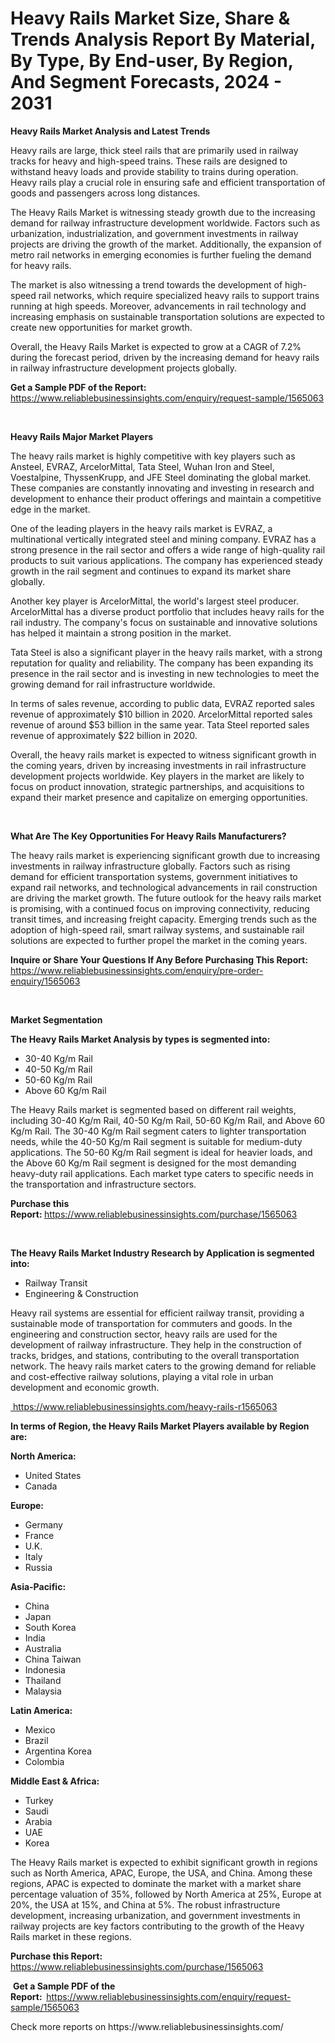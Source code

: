 <p><h1>Heavy Rails Market Size, Share & Trends Analysis Report By Material, By Type, By End-user, By Region, And Segment Forecasts, 2024 - 2031</h1></p><p><strong>Heavy Rails Market Analysis and Latest Trends</strong></p>
<p><p>Heavy rails are large, thick steel rails that are primarily used in railway tracks for heavy and high-speed trains. These rails are designed to withstand heavy loads and provide stability to trains during operation. Heavy rails play a crucial role in ensuring safe and efficient transportation of goods and passengers across long distances.</p><p>The Heavy Rails Market is witnessing steady growth due to the increasing demand for railway infrastructure development worldwide. Factors such as urbanization, industrialization, and government investments in railway projects are driving the growth of the market. Additionally, the expansion of metro rail networks in emerging economies is further fueling the demand for heavy rails.</p><p>The market is also witnessing a trend towards the development of high-speed rail networks, which require specialized heavy rails to support trains running at high speeds. Moreover, advancements in rail technology and increasing emphasis on sustainable transportation solutions are expected to create new opportunities for market growth.</p><p>Overall, the Heavy Rails Market is expected to grow at a CAGR of 7.2% during the forecast period, driven by the increasing demand for heavy rails in railway infrastructure development projects globally.</p></p>
<p><strong>Get a Sample PDF of the Report:&nbsp;</strong> <a href="https://www.reliablebusinessinsights.com/enquiry/request-sample/1565063">https://www.reliablebusinessinsights.com/enquiry/request-sample/1565063</a></p>
<p>&nbsp;</p>
<p><strong>Heavy Rails Major Market Players</strong></p>
<p><p>The heavy rails market is highly competitive with key players such as Ansteel, EVRAZ, ArcelorMittal, Tata Steel, Wuhan Iron and Steel, Voestalpine, ThyssenKrupp, and JFE Steel dominating the global market. These companies are constantly innovating and investing in research and development to enhance their product offerings and maintain a competitive edge in the market.</p><p>One of the leading players in the heavy rails market is EVRAZ, a multinational vertically integrated steel and mining company. EVRAZ has a strong presence in the rail sector and offers a wide range of high-quality rail products to suit various applications. The company has experienced steady growth in the rail segment and continues to expand its market share globally.</p><p>Another key player is ArcelorMittal, the world's largest steel producer. ArcelorMittal has a diverse product portfolio that includes heavy rails for the rail industry. The company's focus on sustainable and innovative solutions has helped it maintain a strong position in the market.</p><p>Tata Steel is also a significant player in the heavy rails market, with a strong reputation for quality and reliability. The company has been expanding its presence in the rail sector and is investing in new technologies to meet the growing demand for rail infrastructure worldwide.</p><p>In terms of sales revenue, according to public data, EVRAZ reported sales revenue of approximately $10 billion in 2020. ArcelorMittal reported sales revenue of around $53 billion in the same year. Tata Steel reported sales revenue of approximately $22 billion in 2020.</p><p>Overall, the heavy rails market is expected to witness significant growth in the coming years, driven by increasing investments in rail infrastructure development projects worldwide. Key players in the market are likely to focus on product innovation, strategic partnerships, and acquisitions to expand their market presence and capitalize on emerging opportunities.</p></p>
<p>&nbsp;</p>
<p><strong>What Are The Key Opportunities For Heavy Rails Manufacturers?</strong></p>
<p><p>The heavy rails market is experiencing significant growth due to increasing investments in railway infrastructure globally. Factors such as rising demand for efficient transportation systems, government initiatives to expand rail networks, and technological advancements in rail construction are driving the market growth. The future outlook for the heavy rails market is promising, with a continued focus on improving connectivity, reducing transit times, and increasing freight capacity. Emerging trends such as the adoption of high-speed rail, smart railway systems, and sustainable rail solutions are expected to further propel the market in the coming years.</p></p>
<p><strong>Inquire or Share Your Questions If Any Before Purchasing This Report:</strong> <a href="https://www.reliablebusinessinsights.com/enquiry/pre-order-enquiry/1565063">https://www.reliablebusinessinsights.com/enquiry/pre-order-enquiry/1565063</a></p>
<p>&nbsp;</p>
<p><strong>Market Segmentation</strong></p>
<p><strong>The Heavy Rails Market Analysis by types is segmented into:</strong></p>
<p><ul><li>30-40 Kg/m Rail</li><li>40-50 Kg/m Rail</li><li>50-60 Kg/m Rail</li><li>Above 60 Kg/m Rail</li></ul></p>
<p><p>The Heavy Rails market is segmented based on different rail weights, including 30-40 Kg/m Rail, 40-50 Kg/m Rail, 50-60 Kg/m Rail, and Above 60 Kg/m Rail. The 30-40 Kg/m Rail segment caters to lighter transportation needs, while the 40-50 Kg/m Rail segment is suitable for medium-duty applications. The 50-60 Kg/m Rail segment is ideal for heavier loads, and the Above 60 Kg/m Rail segment is designed for the most demanding heavy-duty rail applications. Each market type caters to specific needs in the transportation and infrastructure sectors.</p></p>
<p><strong>Purchase this Report:&nbsp;</strong><a href="https://www.reliablebusinessinsights.com/purchase/1565063">https://www.reliablebusinessinsights.com/purchase/1565063</a></p>
<p>&nbsp;</p>
<p><strong>The Heavy Rails Market Industry Research by Application is segmented into:</strong></p>
<p><ul><li>Railway Transit</li><li>Engineering & Construction</li></ul></p>
<p><p>Heavy rail systems are essential for efficient railway transit, providing a sustainable mode of transportation for commuters and goods. In the engineering and construction sector, heavy rails are used for the development of railway infrastructure. They help in the construction of tracks, bridges, and stations, contributing to the overall transportation network. The heavy rails market caters to the growing demand for reliable and cost-effective railway solutions, playing a vital role in urban development and economic growth.</p></p>
<p><a href="https://www.reliablebusinessinsights.com/heavy-rails-r1565063">&nbsp;https://www.reliablebusinessinsights.com/heavy-rails-r1565063</a></p>
<p><strong>In terms of Region, the Heavy Rails Market Players available by Region are:</strong></p>
<p>
    <p> <strong> North America: </strong>
        <ul>
            <li>United States</li>
            <li>Canada</li>
        </ul>
        </p> 
    <p> <strong> Europe: </strong>
        <ul>
            <li>Germany</li>
            <li>France</li>
            <li>U.K.</li>
            <li>Italy</li>
            <li>Russia</li>
        </ul>
        </p> 
    <p> <strong> Asia-Pacific: </strong>
        <ul>
            <li>China</li>
            <li>Japan</li>
            <li>South Korea</li>
            <li>India</li>
            <li>Australia</li>
            <li>China Taiwan</li>
            <li>Indonesia</li>
            <li>Thailand</li>
            <li>Malaysia</li>
        </ul>
        </p> 
    <p> <strong> Latin America: </strong>
        <ul>
            <li>Mexico</li>
            <li>Brazil</li>
            <li>Argentina Korea</li>
            <li>Colombia</li>
        </ul>
        </p> 
    <p> <strong> Middle East & Africa: </strong>
        <ul>
            <li>Turkey</li>
            <li>Saudi</li>
            <li>Arabia</li>
            <li>UAE</li>
            <li>Korea</li>
        </ul>
    </p>
    </p>
<p><p>The Heavy Rails market is expected to exhibit significant growth in regions such as North America, APAC, Europe, the USA, and China. Among these regions, APAC is expected to dominate the market with a market share percentage valuation of 35%, followed by North America at 25%, Europe at 20%, the USA at 15%, and China at 5%. The robust infrastructure development, increasing urbanization, and government investments in railway projects are key factors contributing to the growth of the Heavy Rails market in these regions.</p></p>
<p><strong>Purchase this Report: </strong><a href="https://www.reliablebusinessinsights.com/purchase/1565063">https://www.reliablebusinessinsights.com/purchase/1565063</a></p>
<p>&nbsp;<strong>Get a Sample PDF of the Report:&nbsp;&nbsp;</strong><a href="https://www.reliablebusinessinsights.com/enquiry/request-sample/1565063">https://www.reliablebusinessinsights.com/enquiry/request-sample/1565063</a></p>
<p><strong></strong></p>
<p>Check more reports on https://www.reliablebusinessinsights.com/</p>